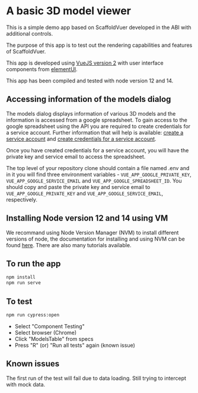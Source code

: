 # A basic 3D model viewer

This is a simple demo app based on ScaffoldVuer developed in the ABI with additional controls.

The purpose of this app is to test out the rendering capabilities and features of ScaffoldVuer.

This app is developed using [VueJS version 2](https://v2.vuejs.org/) with user interface components from [elementUI](https://element.eleme.io/#/en-US).

This app has been compiled and tested with node version 12 and 14.

## Accessing information of the models dialog

The models dialog displays information of various 3D models and the information is accessed from a google spreadsheet. To gain access to the google spreadsheet using the API you are required to create credentials for a service account.
Further information that will help is available:
[create a service account](https://cloud.google.com/iam/docs/service-accounts-create) and [create credentials for a service account](https://developers.google.com/workspace/guides/create-credentials).

Once you have created credentials for a service account, you will have the private key and service email to access the spreadsheet.

The top level of your repository clone should contain a file named .env and in it you will find three environment variables - `VUE_APP_GOOGLE_PRIVATE_KEY`, `VUE_APP_GOOGLE_SERVICE_EMAIL` and `VUE_APP_GOOGLE_SPREADSHEET_ID`.
You should copy and paste the private key and service email to `VUE_APP_GOOGLE_PRIVATE_KEY` and `VUE_APP_GOOGLE_SERVICE_EMAIL`, respectively.

## Installing Node version 12 and 14 using VM

We recommand using Node Version Manager (NVM) to install different versions of node, the documentation for installing and using NVM can be found [here](https://github.com/nvm-sh/nvm). There are also many tutorials available.

## To run the app

```bash
npm install
npm run serve
```

## To test

```bash
npm run cypress:open
```

- Select "Component Testing"
- Select browser (Chrome)
- Click "ModelsTable" from specs
- Press "R" (or) "Run all tests" again (known issue)

## Known issues

The first run of the test will fail due to data loading. Still trying to intercept with mock data.
